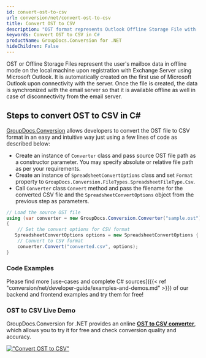 ```yaml
---
id: convert-ost-to-csv
url: conversion/net/convert-ost-to-csv
title: Convert OST to CSV
description: "OST format represents Outlook Offline Storage File with .ost extension. Learn how to convert OST to CSV file programmatically in C# language using GroupDocs.Conversion for .NET library."
keywords: Convert OST to CSV in C#
productName: GroupDocs.Conversion for .NET
hideChildren: False
---
```


OST or Offline Storage Files represent the user's mailbox data in offline mode on the local machine upon registration with Exchange Server using Microsoft Outlook. It is automatically created on the first use of Microsoft Outlook upon connectivity with the server. Once the file is created, the data is synchronized with the email server so that it is available offline as well in case of disconnectivity from the email server.

## Steps to convert OST to CSV in C#

[GroupDocs.Conversion](https://products.groupdocs.com/conversion/net) allows developers to convert the OST file to CSV format in an easy and intuitive way just using a few lines of code as described below:

* Create an instance of `Converter` class and pass source OST file path as a constructor parameter. You may specify absolute or relative file path as per your requirements. 
* Create an instance of `SpreadsheetConvertOptions` class and set `Format` property to `GroupDocs.Conversion.FileTypes.SpreadsheetFileType.Csv`.
* Call `Converter` class `Convert` method and pass the filename for the converted CSV file and the `SpreadsheetConvertOptions` object from the previous step as parameters.

```csharp
// Load the source OST file
using (var converter = new GroupDocs.Conversion.Converter("sample.ost"))
{
    // Set the convert options for CSV format
   SpreadsheetConvertOptions options = new SpreadsheetConvertOptions { Format = GroupDocs.Conversion.FileTypes.SpreadsheetFileType.Csv };
    // Convert to CSV format
    converter.Convert("converted.csv", options);
}
```

### Code Examples

Please find more [use-cases and complete C# sources]({{< ref "conversion/net/developer-guide/examples-and-demos.md" >}}) of our backend and frontend examples and try them for free!

### OST to CSV Live Demo

GroupDocs.Conversion for .NET provides an online [**OST to CSV converter**](https://products.groupdocs.app/conversion/ost-to-csv), which allows you to try it for free and check conversion quality and accuracy.

[!["Convert OST to CSV"](conversion/net/images/convert-to-csv/convert-ost-to-csv.png)](https://products.groupdocs.app/conversion/ost-to-csv)